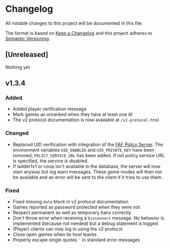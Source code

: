 # Changelog
All notable changes to this project will be documented in this file.

The format is based on [Keep a Changelog](http://keepachangelog.com/en/1.0.0/)
and this project adheres to [Semantic Versioning](http://semver.org/spec/v2.0.0.html).

## [Unreleased]

Nothing yet

## v1.3.4
### Added
- Added player verification message
- Mark games as unranked when they have at least one AI
- The v2 protocol documentation is now available at `/v2-protocol.html`

### Changed
- Replaced UID verification with integration of the [FAF Policy Server](https://github.com/FAForever/faf-policy-server).
The environment variables `UID_ENABLED` and `UID_PRIVATE_KEY` have been removed, `POLICY_SERVICE_URL` has been added.
If not policy service URL is specified, the service is disabled.
- If ladder1v1 or coop isn't available in the database, the server will now start anyway but log warn messages.
These game modes will then not be available and an error will be sent to the client if it tries to use them.

### Fixed
- Fixed missing `data` block in v2 protocol documentation
- Games reported as password protected when they were not
- Respect permanent as well as temporary bans correctly
- Don't throw error when receiving a `Disconnect` message. No behavior is implemented (because not needed) but a debug 
statement is logged
- (Player) clients can now log in using the v2 protocol
- Close open games when its host leaves
- Properly escape single quotes `'` in standard error messages

